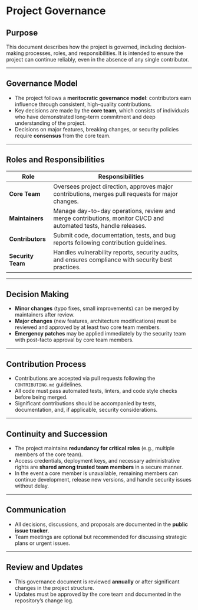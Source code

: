# Project Governance

## Purpose

This document describes how the project is governed, including decision-making processes, roles, and responsibilities. It is intended to ensure the project can continue reliably, even in the absence of any single contributor.

---

## Governance Model

* The project follows a **meritocratic governance model**: contributors earn influence through consistent, high-quality contributions.
* Key decisions are made by the **core team**, which consists of individuals who have demonstrated long-term commitment and deep understanding of the project.
* Decisions on major features, breaking changes, or security policies require **consensus** from the core team.

---

## Roles and Responsibilities

| Role              | Responsibilities                                                                                                  |
| ----------------- | ----------------------------------------------------------------------------------------------------------------- |
| **Core Team**     | Oversees project direction, approves major contributions, merges pull requests for major changes.                 |
| **Maintainers**   | Manage day-to-day operations, review and merge contributions, monitor CI/CD and automated tests, handle releases. |
| **Contributors**  | Submit code, documentation, tests, and bug reports following contribution guidelines.                             |
| **Security Team** | Handles vulnerability reports, security audits, and ensures compliance with security best practices.              |

---

## Decision Making

* **Minor changes** (typo fixes, small improvements) can be merged by maintainers after review.
* **Major changes** (new features, architecture modifications) must be reviewed and approved by at least two core team members.
* **Emergency patches** may be applied immediately by the security team with post-facto approval by core team members.

---

## Contribution Process

* Contributions are accepted via pull requests following the `CONTRIBUTING.md` guidelines.
* All code must pass automated tests, linters, and code style checks before being merged.
* Significant contributions should be accompanied by tests, documentation, and, if applicable, security considerations.

---

## Continuity and Succession

* The project maintains **redundancy for critical roles** (e.g., multiple members of the core team).
* Access credentials, deployment keys, and necessary administrative rights are **shared among trusted team members** in a secure manner.
* In the event a core member is unavailable, remaining members can continue development, release new versions, and handle security issues without delay.

---

## Communication

* All decisions, discussions, and proposals are documented in the **public issue tracker**.
* Team meetings are optional but recommended for discussing strategic plans or urgent issues.

---

## Review and Updates

* This governance document is reviewed **annually** or after significant changes in the project structure.
* Updates must be approved by the core team and documented in the repository’s change log.
